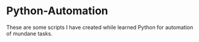 # Python-Automation
These are some scripts I have created while learned Python for automation of mundane tasks.
